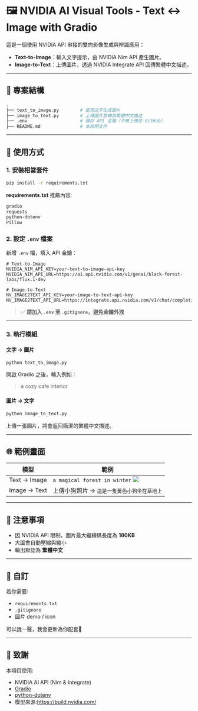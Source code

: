 # 🖼️ NVIDIA AI Visual Tools - Text ↔ Image with Gradio

這是一個使用 NVIDIA API 串接的雙向影像生成與辨識應用：
- **Text-to-Image**：輸入文字提示，由 NVIDIA Nim API 產生圖片。
- **Image-to-Text**：上傳圖片，透過 NVIDIA Integrate API 回傳繁體中文描述。

---

## 📂 專案結構

```bash
.
├── text_to_image.py        # 使用文字生成圖片
├── image_to_text.py        # 上傳圖片並轉為繁體中文描述
├── .env                    # 儲存 API 金鑰（不應上傳至 GitHub）
├── README.md               # 本說明文件
```

---

## 🚀 使用方式

### 1. 安裝相當套件
```bash
pip install -r requirements.txt
```

**requirements.txt** 推薦內容:
```txt
gradio
requests
python-dotenv
Pillow
```

### 2. 設定 `.env` 檔案

新增 `.env` 檔，填入 API 金鑰：

```env
# Text-to-Image
NVIDIA_NIM_API_KEY=your-text-to-image-api-key
NVIDIA_NIM_API_URL=https://ai.api.nvidia.com/v1/genai/black-forest-labs/flux.1-dev

# Image-to-Text
NV_IMAGE2TEXT_API_KEY=your-image-to-text-api-key
NV_IMAGE2TEXT_API_URL=https://integrate.api.nvidia.com/v1/chat/completions
```

> ✅ **請加入 `.env` 至 `.gitignore`，避免金鑰外洩**

---

### 3. 執行模組

#### 文字 → 圖片
```bash
python text_to_image.py
```
開啟 Gradio 之後，輸入例如：
> a cozy cafe interior

#### 圖片 → 文字
```bash
python image_to_text.py
```
上傳一張圖片，將會返回簡潔的繁體中文描述。

---

## 🌐 範例畫面

| 模型 | 範例 |
|--------|--------|
| Text → Image | `a magical forest in winter` ![](demo-cafe.jpg) |
| Image → Text | 上傳小狗照片 → `這是一隻黃色小狗坐在草地上` |

---

## 📌 注意事項
- 因 NVIDIA API 限制，圖片最大繼續碼長度為 **180KB**
- 大圖會自動壓縮與縮小
- 輸出默認為 **繁體中文**

---

## 🤖 自訂

若你需要:
- `requirements.txt`
- `.gitignore`
- 圖片 demo / icon

可以說一聲，我會更新為你配套🚀

---

## 🧠 致謝

本項目使用:
- NVIDIA AI API (Nim & Integrate)
- [Gradio](https://gradio.app)
- [python-dotenv](https://pypi.org/project/python-dotenv/)
- 模型來源:https://build.nvidia.com/

